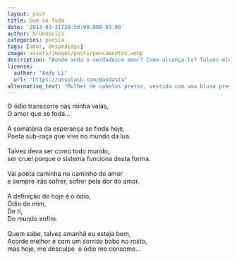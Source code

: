 ```yaml
---
layout: post
title: Que se foda
date: '2013-03-31T20:50:00.000-03:00'
author: brunopulis
categories: poesia
tags: [amor, despedidas]
image: assets/images/posts/pensamentos.webp
description: "Aonde anda o verdadeiro amor? Como alcança-lo? Talvez ele seja alguém e não tão abstrato quanto pensamos."
license:
  author: "Andy Li"
  url: "https://unsplash.com/@andasta"
alternative_text: "Mulher de cabelos pretos, vestida com uma blusa preta sentada em um banco de madeira marrom de frente para o mar, contemplando a paisagem."
---
```


O ódio transcorre nas minha veias,<br />O amor que se foda...<br /><br />A somatória da esperança se finda hoje,<br />Poeta sub-raça que vive no mundo da lua.<br /><br />Talvez deva ser como todo mundo,<br />ser cruel porque o sistema funciona desta forma.<br /><br />Vai poeta caminha no caminho do amor<br />e sempre irás sofrer, sofrer pela dor do amor.<br /><br />A definição de hoje é o ódio,<br />Ódio de mim,<br />De ti,<br />Do mundo enfim.<br /><br />Quem sabe, talvez amanhã eu esteja bem,<br />Acorde melhor e com um sorriso bobo no rosto,<br />mas hoje, me desculpe &nbsp;o ódio me consome...